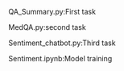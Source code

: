 
QA_Summary.py:First task

MedQA.py:second task

Sentiment_chatbot.py:Third task

Sentiment.ipynb:Model training
